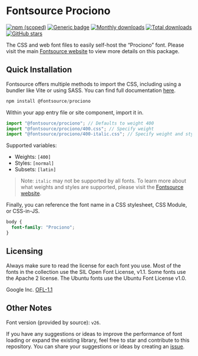 # Fontsource Prociono

[![npm (scoped)](https://img.shields.io/npm/v/@fontsource/prociono?color=brightgreen)](https://www.npmjs.com/package/@fontsource/prociono) [![Generic badge](https://img.shields.io/badge/fontsource-passing-brightgreen)](https://github.com/fontsource/fontsource) [![Monthly downloads](https://badgen.net/npm/dm/@fontsource/prociono)](https://github.com/fontsource/fontsource) [![Total downloads](https://badgen.net/npm/dt/@fontsource/prociono)](https://github.com/fontsource/fontsource) [![GitHub stars](https://img.shields.io/github/stars/fontsource/fontsource.svg?style=social&label=Star)](https://github.com/fontsource/fontsource/stargazers)

The CSS and web font files to easily self-host the “Prociono” font. Please visit the main [Fontsource website](https://fontsource.org/fonts/prociono) to view more details on this package.

## Quick Installation

Fontsource offers multiple methods to import the CSS, including using a bundler like Vite or using SASS. You can find full documentation [here](https://fontsource.org/docs/getting-started/introduction).

```javascript
npm install @fontsource/prociono
```

Within your app entry file or site component, import it in.

```javascript
import "@fontsource/prociono"; // Defaults to weight 400
import "@fontsource/prociono/400.css"; // Specify weight
import "@fontsource/prociono/400-italic.css"; // Specify weight and style
```

Supported variables:
- Weights: `[400]`
- Styles: `[normal]`
- Subsets: `[latin]`

> Note: `italic` may not be supported by all fonts. To learn more about what weights and styles are supported, please visit the [Fontsource website](https://fontsource.org/fonts/prociono).

Finally, you can reference the font name in a CSS stylesheet, CSS Module, or CSS-in-JS.

```css
body {
  font-family: "Prociono";
}
```

## Licensing
Always make sure to read the license for each font you use. Most of the fonts in the collection use the SIL Open Font License, v1.1. Some fonts use the Apache 2 license. The Ubuntu fonts use the Ubuntu Font License v1.0.

Google Inc.
[OFL-1.1](http://scripts.sil.org/OFL)

## Other Notes
Font version (provided by source): `v26`.

If you have any suggestions or ideas to improve the performance of font loading or expand the existing library, feel free to star and contribute to this repository. You can share your suggestions or ideas by creating an [issue](https://github.com/fontsource/fontsource/issues).